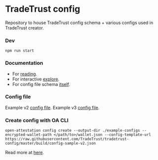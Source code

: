 # TradeTrust config

Repository to house TradeTrust config schema + various configs used in TradeTrust creator.

### Dev

`npm run start`

### Documentation

- For [reading](https://docs.tradetrust.io/docs/document-creator/config-file/file-structure).
- For interactive [explore](https://json-schema.app/view/%23?url=https%3A%2F%2Fraw.githubusercontent.com%2FTradeTrust%2Ftradetrust-config%2Fmaster%2Fsrc%2Fconfig-v2.schema.json).
- For config file schema [itself](https://github.com/TradeTrust/tradetrust-config/blob/master/src/config-v2.schema.json).

### Config file

Example v2 [config file](https://github.com/TradeTrust/tradetrust-config/blob/master/build/config-sample-v2.json).
Example v3 [config file](https://github.com/TradeTrust/tradetrust-config/blob/master/build/config-sample-v3.json).

### Create config with OA CLI

`open-attestation config create --output-dir ./example-configs --encrypted-wallet-path </path/to>/wallet.json --config-template-url https://raw.githubusercontent.com/TradeTrust/tradetrust-config/master/build/config-sample-v2.json`

Read more at [here](https://github.com/Open-Attestation/open-attestation-cli#method-1-using-config-template-url-option-recommended).
